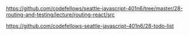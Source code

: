 https://github.com/codefellows/seattle-javascript-401n6/tree/master/28-routing-and-testing/lecture/routing-react/src 

https://github.com/codefellows-seattle-javascript-401n6/28-todo-list